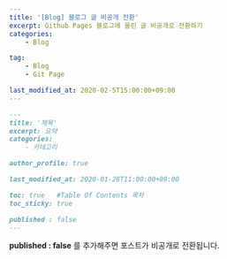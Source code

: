 ```yaml
---
title: '[Blog] 블로그 글 비공개 전환'
excerpt: Github Pages 블로그에 올린 글 비공개로 전환하기 
categories: 
    - Blog

tag:
    - Blog
    - Git Page

last_modified_at: 2020-02-5T15:00:00+09:00
---
```


```markdown
---
title: '제목' 
excerpt: 요약
categories:
    - 카테고리

author_profile: true 

last_modified_at: 2020-01-28T11:00:00+09:00

toc: true   #Table Of Contents 목차 
toc_sticky: true

published : false
---
```


__published : false__ 를 추가해주면 포스트가 비공개로 전환됩니다.
